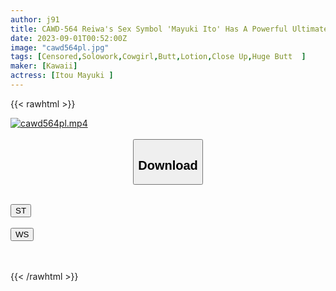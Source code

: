 ```yaml
---
author: j91
title: CAWD-564 Reiwa's Sex Symbol 'Mayuki Ito' Has A Powerful Ultimate Butt That Sucks On The Plump Fleshy Pre-butts! Ass! Ass! Angle ω
date: 2023-09-01T00:52:00Z
image: "cawd564pl.jpg"
tags: [Censored,Solowork,Cowgirl,Butt,Lotion,Close Up,Huge Butt	 ]
maker: [Kawaii]
actress: [Itou Mayuki ]
---
```



{{< rawhtml >}}

<div class="video" data-videoid="MJV2yjAXvJs6pm">
    <a href="javascript:;">
        <img src="https://my.j91.asia/posts/cawd564pl/cawd564pl.jpg" width="WIDTH" height="HEIGHT" alt="cawd564pl.mp4" loading="lazy">
    </a>
</div>

<script type="text/javascript" src="https://j91.asia/asset/on-demand-st.js"></script>

<br>
  <link rel="stylesheet" href="https://j91.asia/asset/bs5.css">
  
  <center>
  <button class="btn btn-primary" type="button" data-bs-toggle="collapse" data-bs-target=".multi-collapse" aria-expanded="false" aria-controls="multiCollapseExample1 multiCollapseExample2"><h2>Download</h2></button></center>
</p>
<div class="row">
  <div class="col">
    <div class="collapse multi-collapse" id="multiCollapseExample1">
      <div class="card card-body">
	      	      <br>
<div class="buttons">  
<a href="https://streamtape.to/v/MJV2yjAXvJs6pm"><button class="btn-hover color-3"><i class="fa fa-download"></i> ST</button></a></div>
    </div>
  </div>
</div>
  <div class="col">
    <div class="collapse multi-collapse" id="multiCollapseExample2">
      <div class="card card-body">
	      <br>
<div class="buttons">
    <a href="https://wolfstream.tv/m2gkddgttkmw"><button class="btn-hover color-9"><i class="fa fa-download"></i> WS</button></a></div>
<br><br>
      </div>
    </div>
  </div>
</div>

{{< /rawhtml >}}
